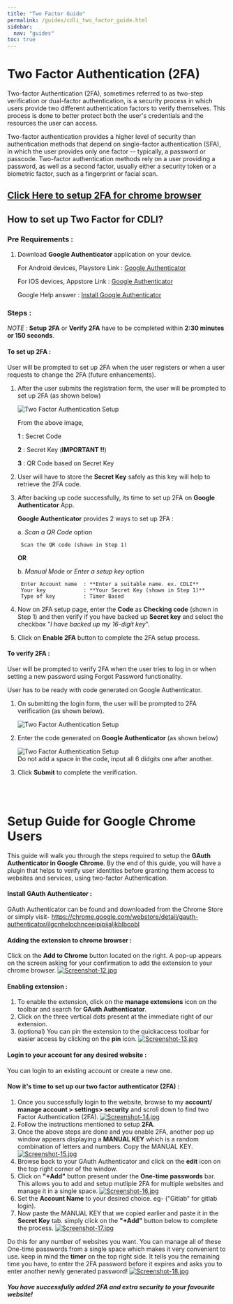```yaml
---
title: "Two Factor Guide"
permalink: /guides/cdli_two_factor_guide.html
sidebar:
  nav: "guides"
toc: true
---
```


# Two Factor Authentication (2FA)

Two-factor Authentication (2FA), sometimes referred to as two-step verification or dual-factor authentication, is a security process in which users provide two different authentication factors to verify themselves. This process is done to better protect both the user's credentials and the resources the user can access. 

Two-factor authentication provides a higher level of security than authentication methods that depend on single-factor authentication (SFA), in which the user provides only one factor -- typically, a password or passcode. Two-factor authentication methods rely on a user providing a password, as well as a second factor, usually either a security token or a biometric factor, such as a fingerprint or facial scan.

 ## [Click Here to setup 2FA for chrome browser](#setup-guide-for-google-chrome-users)

## How to set up Two Factor for CDLI?

### Pre Requirements : 

1. Download **Google Authenticator** application on your device.

    For Android devices, Playstore Link : [Google Authenticator](https://play.google.com/store/apps/details?id=com.google.android.apps.authenticator2)

    For IOS devices, Appstore Link : [Google Authenticator](https://apps.apple.com/in/app/google-authenticator/id388497605) 

    Google Help answer : [Install Google Authenticator](https://support.google.com/accounts/answer/1066447)

### Steps :

*NOTE :* **Setup 2FA** or **Verify 2FA** have to be completed within **2:30 minutes or 150 seconds**. 

#### To set up 2FA :

User will be prompted to set up 2FA when the user registers or when a user requests to change the 2FA (future enhancements).

1. After the user submits the registration form, the user will be prompted to set up 2FA (as shown below)

    ![Two Factor Authentication Setup](/assets/image/Two_Factor_Authentication_Setup.png)

    From the above image,

    **1** : Secret Code

    **2** : Secret Key (**IMPORTANT !!**)

    **3** : QR Code based on Secret Key

2. User will have to store the **Secret Key** safely as this key will help to retrieve the 2FA code.

3. After backing up code successfully, its time to set up 2FA on **Google Authenticator** App. 

    **Google Authenticator** provides 2 ways to set up 2FA : 

    a. *Scan a QR Code*  option
    
        Scan the QR code (shown in Step 1)
    
    **OR**
    
    b. *Manual Mode* or *Enter a setup key* option
    
        Enter Account name  : **Enter a suitable name. ex. CDLI** 
        Your key            : **Your Secret Key (shown in Step 1)** 
        Type of key         : Timer Based

4. Now on 2FA setup page, enter the **Code** as **Checking code** (shown in Step 1) and then verify if you have backed up **Secret key** and select the checkbox "*I have backed up my 16-digit key*". 

5. Click on **Enable 2FA** button to complete the 2FA setup process.

#### To verify 2FA :

User will be prompted to verify 2FA when the user tries to log in or when setting a new password using Forgot Password functionality.
 
User has to be ready with code generated on Google Authenticator. 

1. On submitting the login form, the user will be prompted to 2FA verification (as shown below).

    ![Two Factor Authentication Setup](/assets/image/Two_Factor_Authentication_Verify.png)

2. Enter the code generated on **Google Authenticator** (as shown below)

    ![Two Factor Authentication Setup](/assets/image/Two_Factor_Authentication_Code.png)  
    Do not add a space in the code, input all 6 didgits one after another.

3. Click **Submit** to complete the verification.

<br/>
<br/>

# Setup Guide for Google Chrome Users
This guide will walk you through the steps required to setup the **GAuth Authenticator in Google Chrome**. By the end of this guide, you will have a plugin that helps to verify user identities before granting them access to websites and services, using two-factor Authentication.

#### Install GAuth Authenticator :
GAuth Authenticator can be found and downloaded from the Chrome Store or simply visit- https://chrome.google.com/webstore/detail/gauth-authenticator/ilgcnhelpchnceeipipijaljkblbcobl

#### Adding the extension to chrome browser :
Click on the **Add to Chrome** button located on the right. A pop-up appears on the screen asking for your confirmation to add the extension to your chrome browser.
[![Screenshot-12.jpg](https://i.postimg.cc/0Qr5bTNC/Screenshot-12.jpg)](https://postimg.cc/TLMvsHgy)

#### Enabling extension :
1) To enable the extension, click on the **manage extensions** icon on the toolbar and search for **GAuth Authenticator**.
2) Click on the three vertical dots present at the immediate right of our extension.
3) (optional) You can pin the extension to the quickaccess toolbar for easier access by clicking on the **pin** icon.
[![Screenshot-13.jpg](https://i.postimg.cc/pVzrztZ0/Screenshot-13.jpg)](https://postimg.cc/23jCNMgv)

#### Login to your account for any desired website :
You can login to an existing account or create a new one.

#### Now it's time to set up our two factor authenticator (2FA) :
1) Once you successfully login to the website, browse to my **account/ manage account > settings> security** and scroll down to find two Factor Authentication (2FA).
[![Screenshot-14.jpg](https://i.postimg.cc/wB1TvKMQ/Screenshot-14.jpg)](https://postimg.cc/mcGGX5QP)
2) Follow the instructions mentioned to setup **2FA**.
3) Once the above steps are done and you enable 2FA, another pop up window appears displaying a **MANUAL KEY** which is a random combination of letters and numbers. Copy the MANUAL KEY.
[![Screenshot-15.jpg](https://i.postimg.cc/qMBrqfZ6/Screenshot-15.jpg)](https://postimg.cc/XXPm1PWn)
4) Browse back to your GAuth Authenticator and click on the **edit** icon on the top right corner of the window.
5) Click on **"+Add"** button present under the **One-time passwords** bar. This allows you to add and setup mutliple 2FA for multiple websites and manage it in a single space.
[![Screenshot-16.jpg](https://i.postimg.cc/vms38y3p/Screenshot-16.jpg)](https://postimg.cc/68Mdzks0)
6) Set the **Account Name** to your desired choice. eg- ("Gitlab" for gitlab login).
7) Now paste the MANUAL KEY that we copied earlier and paste it in the **Secret Key** tab. simply click on the **"+Add"** button below to complete the process.
[![Screenshot-17.jpg](https://i.postimg.cc/Kv3NnjW6/Screenshot-17.jpg)](https://postimg.cc/dLvrFsw6)

Do this for any number of websites you want. You can manage all of these One-time passwords from a single space which makes it very convenient to use. keep in mind the **timer** on the top right side. It tells you the remaining time you have, to enter the 2FA password before it expires and asks you to enter another newly generated password!
[![Screenshot-18.jpg](https://i.postimg.cc/hvDYDd1z/Screenshot-18.jpg)](https://postimg.cc/7GR9Xbcw)
##### You have successfully added 2FA and extra security to your favourite website!
